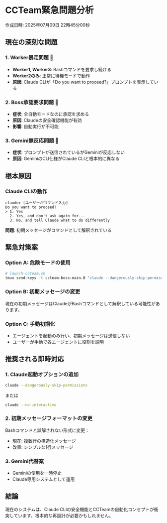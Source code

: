 # CCTeam緊急問題分析

作成日時: 2025年07月09日 22時45分00秒

## 現在の深刻な問題

### 1. Worker暴走問題 🔴
- **Worker1, Worker3**: Bashコマンドを要求し続ける
- **Worker2のみ**: 正常に待機モードで動作
- **原因**: Claude CLIが「Do you want to proceed?」プロンプトを表示している

### 2. Boss承認要求問題 🔴
- **症状**: 全自動モードなのに承認を求める
- **原因**: Claudeの安全確認機能が有効
- **影響**: 自動実行が不可能

### 3. Gemini無反応問題 🔴
- **症状**: プロンプトが送信されているがGeminiが反応しない
- **原因**: GeminiのCLI仕様がClaude CLIと根本的に異なる

## 根本原因

### Claude CLIの動作
```
claude> [ユーザーがコマンド入力]
Do you want to proceed?
> 1. Yes
  2. Yes, and don't ask again for...
  3. No, and tell Claude what to do differently
```

**問題**: 初期メッセージがコマンドとして解釈されている

## 緊急対策案

### Option A: 危険モードの使用
```bash
# launch-ccteam.sh
tmux send-keys -t ccteam-boss:main.0 "claude --dangerously-skip-permissions" C-m
```

### Option B: 初期メッセージの変更
現在の初期メッセージはClaudeがBashコマンドとして解釈している可能性があります。

### Option C: 手動初期化
- エージェントを起動のみ行い、初期メッセージは送信しない
- ユーザーが手動で各エージェントに役割を説明

## 推奨される即時対応

### 1. Claude起動オプションの追加
```bash
claude --dangerously-skip-permissions
```
または
```bash
claude --no-interactive
```

### 2. 初期メッセージフォーマットの変更
Bashコマンドと誤解されない形式に変更：
- 現在: 複数行の構造化メッセージ
- 改善: シンプルな1行メッセージ

### 3. Gemini代替案
- Geminiの使用を一時停止
- Claude専用システムとして運用

## 結論

現在のシステムは、Claude CLIの安全機能とCCTeamの自動化コンセプトが衝突しています。根本的な再設計が必要かもしれません。